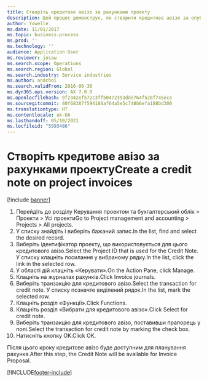 ```yaml
---
title: Створіть кредитове авізо за рахунками проекту
description: Цей процес демонструє, як створити кредитове авізо за опублікованими рахунками проекту.
author: Yowelle
ms.date: 11/01/2017
ms.topic: business-process
ms.prod: ''
ms.technology: ''
audience: Application User
ms.reviewer: josaw
ms.search.scope: Operations
ms.search.region: Global
ms.search.industry: Service industries
ms.author: andchoi
ms.search.validFrom: 2016-06-30
ms.dyn365.ops.version: AX 7.0.0
ms.openlocfilehash: 9f2342ef572c3ff50472393dde764f528f745ece
ms.sourcegitcommit: 40f68387f594180af64a5e5c748b6efa188bd300
ms.translationtype: HT
ms.contentlocale: uk-UA
ms.lasthandoff: 05/10/2021
ms.locfileid: "5993486"
---
```

# <a name="create-a-credit-note-on-project-invoices"></a><span data-ttu-id="b6d58-103">Створіть кредитове авізо за рахунками проекту</span><span class="sxs-lookup"><span data-stu-id="b6d58-103">Create a credit note on project invoices</span></span>

[!include [banner](../../includes/banner.md)]

1. <span data-ttu-id="b6d58-104">Перейдіть до розділу Керування проектом та бухгалтерський облік > Проекти > Усі проекти</span><span class="sxs-lookup"><span data-stu-id="b6d58-104">Go to Project management and accounting > Projects > All projects.</span></span> 
2. <span data-ttu-id="b6d58-105">У списку знайдіть і виберіть бажаний запис.</span><span class="sxs-lookup"><span data-stu-id="b6d58-105">In the list, find and select the desired record.</span></span> 
3. <span data-ttu-id="b6d58-106">Виберіть ідентифікатор проекту, що використовується для цього кредитового авізо.</span><span class="sxs-lookup"><span data-stu-id="b6d58-106">Select the Project ID that is used for the Credit Note.</span></span> <span data-ttu-id="b6d58-107">У списку клацніть посилання у вибраному рядку.</span><span class="sxs-lookup"><span data-stu-id="b6d58-107">In the list, click the link in the selected row.</span></span> 
4. <span data-ttu-id="b6d58-108">У області дій клацніть «Керувати».</span><span class="sxs-lookup"><span data-stu-id="b6d58-108">On the Action Pane, click Manage.</span></span> 
5. <span data-ttu-id="b6d58-109">Клацніть на журналах рахунків.</span><span class="sxs-lookup"><span data-stu-id="b6d58-109">Click Invoice journals.</span></span> 
6. <span data-ttu-id="b6d58-110">Виберіть транзакцію для кредитового авізо.</span><span class="sxs-lookup"><span data-stu-id="b6d58-110">Select the transaction for credit note.</span></span> <span data-ttu-id="b6d58-111">У списку позначте виділений рядок.</span><span class="sxs-lookup"><span data-stu-id="b6d58-111">In the list, mark the selected row.</span></span> 
7. <span data-ttu-id="b6d58-112">Клацніть розділ «Функції».</span><span class="sxs-lookup"><span data-stu-id="b6d58-112">Click Functions.</span></span> 
8. <span data-ttu-id="b6d58-113">Клацніть розділ «Вибрати для кредитового авізо».</span><span class="sxs-lookup"><span data-stu-id="b6d58-113">Click Select for credit note.</span></span> 
9. <span data-ttu-id="b6d58-114">Виберіть транзакцію для кредитового авізо, поставивши прапорець у полі.</span><span class="sxs-lookup"><span data-stu-id="b6d58-114">Select the transaction for credit note by marking the check box.</span></span>
10. <span data-ttu-id="b6d58-115">Натисніть кнопку OK.</span><span class="sxs-lookup"><span data-stu-id="b6d58-115">Click OK.</span></span> 

<span data-ttu-id="b6d58-116">Після цього кроку кредитове авізо буде доступним для планування рахунка.</span><span class="sxs-lookup"><span data-stu-id="b6d58-116">After this step, the Credit Note will be available for Invoice Proposal.</span></span>


[!INCLUDE[footer-include](../../includes/footer-banner.md)]